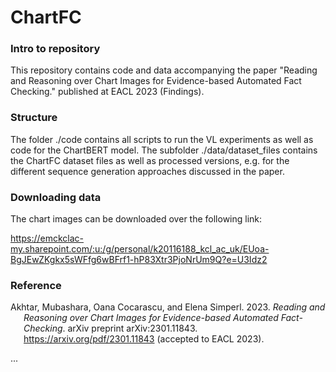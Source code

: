 # ChartFC

### Intro to repository
This repository contains code and data accompanying the paper "Reading and Reasoning over Chart Images for Evidence-based Automated Fact Checking." published at EACL 2023 (Findings).

### Structure 
The folder ./code contains all scripts to run the VL experiments as well as code for the ChartBERT model.
The subfolder ./data/dataset_files contains the ChartFC dataset files as well as processed versions, e.g. for the different sequence generation approaches discussed in the paper. 

### Downloading data
The chart images can be downloaded over the following link:

https://emckclac-my.sharepoint.com/:u:/g/personal/k20116188_kcl_ac_uk/EUoa-BgJEwZKgkx5sWFfg6wBFrf1-hP83Xtr3PjoNrUm9Q?e=U3Idz2

### Reference
<div id="refs" class="references csl-bib-body hanging-indent">

<div id="ref-akhtar2023" class="csl-entry">

Akhtar, Mubashara, Oana Cocarascu, and Elena Simperl. 2023. *Reading and Reasoning over Chart Images for Evidence-based Automated Fact-Checking*. arXiv preprint arXiv:2301.11843.
<https://arxiv.org/pdf/2301.11843> (accepted to EACL 2023).

</div>

</div>
...

